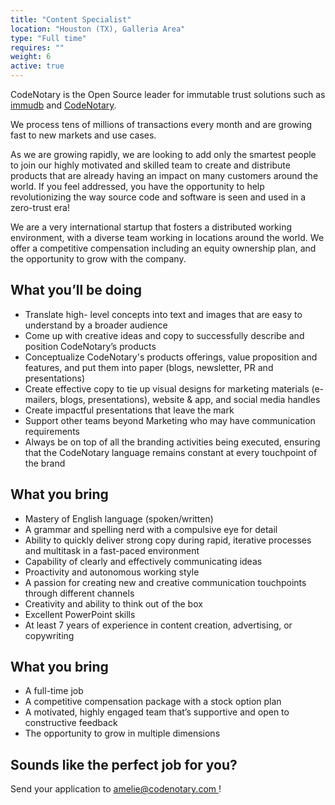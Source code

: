 ```yaml
---
title: "Content Specialist"
location: "Houston (TX), Galleria Area" 
type: "Full time" 
requires: ""
weight: 6
active: true
---
```


CodeNotary is the Open Source leader for immutable trust solutions such as [immudb](http://www.immudb.io/) and [CodeNotary](http://www.codenotary.io/).

We process tens of millions of transactions every month and are growing fast to new markets and use cases.

As we are growing rapidly, we are looking to add only the smartest people to join our highly motivated and skilled team to create and distribute products that are already having an impact on many customers around the world. If you feel addressed, you have the opportunity to help revolutionizing the way source code and software is seen and used in a zero-trust era! 

We are a very international startup that fosters a distributed working environment, with a diverse team working in locations around the world. We offer a competitive compensation including an equity ownership plan, and the opportunity to grow with the company.

## What you’ll be doing

- Translate high- level concepts into text and images that are easy to understand by a broader audience
- Come up with creative ideas and copy to successfully describe and position CodeNotary’s products
- Conceptualize CodeNotary's products offerings, value proposition and features, and put them into paper (blogs, newsletter, PR and presentations)
- Create effective copy to tie up visual designs for marketing materials (e- mailers, blogs, presentations), website & app, and social media handles
- Create impactful presentations that leave the mark
- Support other teams beyond Marketing who may have communication requirements
- Always be on top of all the branding activities being executed, ensuring that the CodeNotary language remains constant at every touchpoint of the brand

## What you bring

- Mastery of English language (spoken/written)
- A grammar and spelling nerd with a compulsive eye for detail
- Ability to quickly deliver strong copy during rapid, iterative processes and multitask in a fast-paced environment
- Capability of clearly and effectively communicating ideas
- Proactivity and autonomous working style 
- A passion for creating new and creative communication touchpoints through different channels
- Creativity and ability to think out of the box
- Excellent PowerPoint skills
- At least 7 years of experience in content creation, advertising, or copywriting 

## What you bring

- A full-time job
- A competitive compensation package with a stock option plan
- A motivated, highly engaged team that’s supportive and open to constructive feedback
- The opportunity to grow in multiple dimensions

## Sounds like the perfect job for you?

Send your application to [amelie@codenotary.com ](amelie@codenotary.com )!
